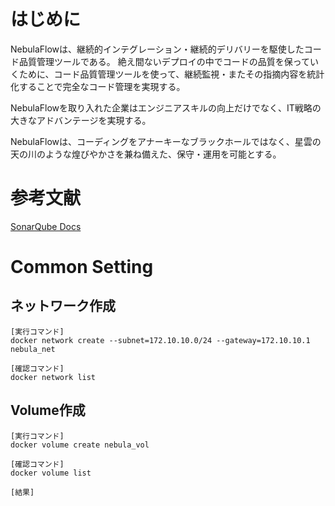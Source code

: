 # はじめに
NebulaFlowは、継続的インテグレーション・継続的デリバリーを駆使したコード品質管理ツールである。
絶え間ないデプロイの中でコードの品質を保っていくために、コード品質管理ツールを使って、継続監視・またその指摘内容を統計化することで完全なコード管理を実現する。

NebulaFlowを取り入れた企業はエンジニアスキルの向上だけでなく、IT戦略の大きなアドバンテージを実現する。

NebulaFlowは、コーディングをアナーキーなブラックホールではなく、星雲の天の川のような煌びやかさを兼ね備えた、保守・運用を可能とする。

# 参考文献

[SonarQube Docs](https://docs.sonarsource.com/sonarqube/latest/)

# Common Setting

## ネットワーク作成

```
[実行コマンド]
docker network create --subnet=172.10.10.0/24 --gateway=172.10.10.1 nebula_net

[確認コマンド]
docker network list
```

## Volume作成

```
[実行コマンド]
docker volume create nebula_vol

[確認コマンド]
docker volume list

[結果]
```